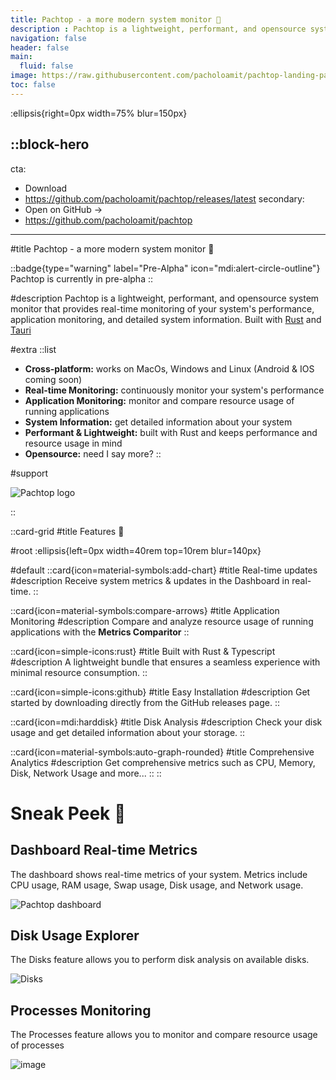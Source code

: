 ```yaml
---
title: Pachtop - a more modern system monitor 🚀
description : Pachtop is a lightweight, performant, and opensource system monitor that provides real-time monitoring of your system's performance, application monitoring, and detailed system information
navigation: false
header: false
main:
  fluid: false
image: https://raw.githubusercontent.com/pacholoamit/pachtop-landing-page/3039ffe3a2dd50305df8691c4eef7d4d38cba394/docs/landing-page.png
toc: false
---
```


:ellipsis{right=0px width=75% blur=150px}

::block-hero
---
cta:
  - Download
  - https://github.com/pacholoamit/pachtop/releases/latest
secondary:
  - Open on GitHub →
  - https://github.com/pacholoamit/pachtop
---

#title
Pachtop - a more modern system monitor 🚀

::badge{type="warning" label="Pre-Alpha" icon="mdi:alert-circle-outline"}
Pachtop is currently in pre-alpha
::


#description
Pachtop is a lightweight, performant, and opensource system monitor that provides real-time monitoring of your system's performance, application monitoring, and detailed system information. Built with [Rust](https://www.rust-lang.org/) and [Tauri](https://tauri.app/)


#extra
  ::list
  - **Cross-platform:** works on MacOs, Windows and Linux (Android & IOS coming soon)
  - **Real-time Monitoring:** continuously monitor your system's performance
  - **Application Monitoring:** monitor and compare resource usage of running applications
  - **System Information:** get detailed information about your system
  - **Performant & Lightweight:** built with Rust and keeps performance and resource usage in mind
  - **Opensource:** need I say more?
  ::

#support

![Pachtop logo](https://github.com/pacholoamit/pachtop-landing-page/blob/390d13561bd76a97a2d4d020ba5cb285c7d0a955/public/logo.png?raw=true)

::


::card-grid
#title
Features 🎉

#root
:ellipsis{left=0px width=40rem top=10rem blur=140px}

#default
  ::card{icon=material-symbols:add-chart}
  #title
  Real-time updates
  #description
  Receive system metrics & updates in the Dashboard in real-time.
  ::

  ::card{icon=material-symbols:compare-arrows}
  #title
  Application Monitoring
  #description
  Compare and analyze resource usage of running applications with the **Metrics Comparitor**
  ::

  ::card{icon=simple-icons:rust}
  #title
  Built with Rust & Typescript
  #description
  A lightweight bundle that ensures a seamless experience with minimal resource consumption.
  ::

  ::card{icon=simple-icons:github}
  #title
  Easy Installation
  #description
  Get started by downloading directly from the GitHub releases page.
  ::

  ::card{icon=mdi:harddisk}
  #title
  Disk Analysis
  #description
  Check your disk usage and get detailed information about your storage.
  ::

  ::card{icon=material-symbols:auto-graph-rounded}
  #title
  Comprehensive Analytics
  #description
  Get comprehensive metrics such as CPU, Memory, Disk, Network Usage and more...
  ::
::



# Sneak Peek 👀
## Dashboard Real-time Metrics

The dashboard shows real-time metrics of your system. Metrics include CPU usage, RAM usage, Swap usage, Disk usage, and Network usage.

![Pachtop dashboard](https://github.com/pacholoamit/pachtop/blob/3c3ff64062e100b6f4ab000412ab4df6316fe65b/assets/dashboard.png?raw=true)

## Disk Usage Explorer

The Disks feature allows you to perform disk analysis on available disks.

![Disks](https://github.com/pacholoamit/pachtop/blob/master/assets/disk-analysis.png?raw=true)

## Processes Monitoring

The Processes feature allows you to monitor and compare resource usage of processes

![image](https://github.com/pacholoamit/pachtop/blob/master/assets/processes.png?raw=true)

